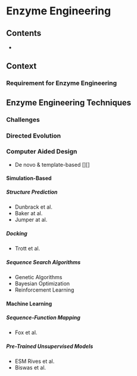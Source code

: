 # Enzyme Engineering

## Contents
- [](#)

## Context
### Requirement for Enzyme Engineering
## Enzyme Engineering Techniques
### Challenges
### Directed Evolution
### Computer Aided Design
- De novo & template-based [][]
#### Simulation-Based
##### Structure Prediction
- Dunbrack et al.
- Baker at al.
- Jumper at al.
##### Docking
- Trott et al.
##### Sequence Search Algorithms
- Genetic Algorithms 
- Bayesian Optimization
- Reinforcement Learning
#### Machine Learning
##### Sequence-Function Mapping
- Fox et al.
##### Pre-Trained Unsupervised Models
- ESM Rives et al.
- Biswas et al.
